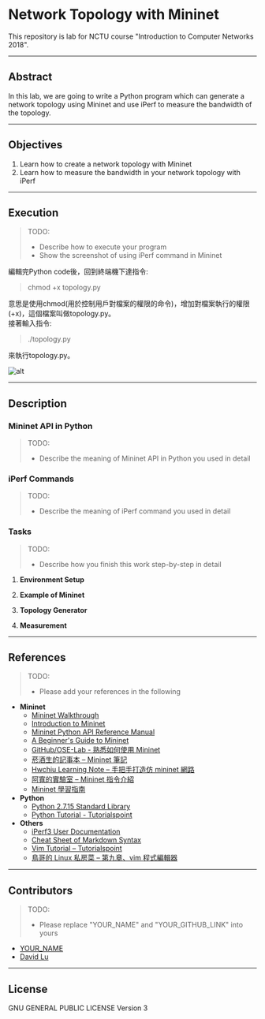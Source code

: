 # Network Topology with Mininet

This repository is lab for NCTU course "Introduction to Computer Networks 2018".

---
## Abstract

In this lab, we are going to write a Python program which can generate a network topology using Mininet and use iPerf to measure the bandwidth of the topology.

---
## Objectives

1. Learn how to create a network topology with Mininet
2. Learn how to measure the bandwidth in your network topology with iPerf

---
## Execution

> TODO: 
> * Describe how to execute your program
> * Show the screenshot of using iPerf command in Mininet  
   
編輯完Python code後，回到終端機下達指令: 
   
> chmod +x topology.py  
   
意思是使用chmod(用於控制用戶對檔案的權限的命令)，增加對檔案執行的權限(+x)，這個檔案叫做topology.py。  
接著輸入指令:
   
> ./topology.py  
   
來執行topology.py。 

![alt](https://screenshot.net/tw/3mxnmfw)

---
## Description

### Mininet API in Python

> TODO:
> * Describe the meaning of Mininet API in Python you used in detail

### iPerf Commands

> TODO:
> * Describe the meaning of iPerf command you used in detail

### Tasks

> TODO:
> * Describe how you finish this work step-by-step in detail

1. **Environment Setup**


2. **Example of Mininet**


3. **Topology Generator**


4. **Measurement**

---
## References

> TODO: 
> * Please add your references in the following

* **Mininet**
    * [Mininet Walkthrough](http://mininet.org/walkthrough/)
    * [Introduction to Mininet](https://github.com/mininet/mininet/wiki/Introduction-to-Mininet)
    * [Mininet Python API Reference Manual](http://mininet.org/api/annotated.html)
    * [A Beginner's Guide to Mininet](https://opensourceforu.com/2017/04/beginners-guide-mininet/)
    * [GitHub/OSE-Lab - 熟悉如何使用 Mininet](https://github.com/OSE-Lab/Learning-SDN/blob/master/Mininet/README.md)
    * [菸酒生的記事本 – Mininet 筆記](https://blog.laszlo.tw/?p=81)
    * [Hwchiu Learning Note – 手把手打造仿 mininet 網路](https://hwchiu.com/setup-mininet-like-environment.html)
    * [阿寬的實驗室 – Mininet 指令介紹](https://ting-kuan.blog/2017/11/09/%E3%80%90mininet%E6%8C%87%E4%BB%A4%E4%BB%8B%E7%B4%B9%E3%80%91/)
    * [Mininet 學習指南](https://www.sdnlab.com/11495.html)
* **Python**
    * [Python 2.7.15 Standard Library](https://docs.python.org/2/library/index.html)
    * [Python Tutorial - Tutorialspoint](https://www.tutorialspoint.com/python/)
* **Others**
    * [iPerf3 User Documentation](https://iperf.fr/iperf-doc.php#3doc)
    * [Cheat Sheet of Markdown Syntax](https://www.markdownguide.org/cheat-sheet)
    * [Vim Tutorial – Tutorialspoint](https://www.tutorialspoint.com/vim/index.htm)
    * [鳥哥的 Linux 私房菜 – 第九章、vim 程式編輯器](http://linux.vbird.org/linux_basic/0310vi.php)

---
## Contributors

> TODO:
> * Please replace "YOUR_NAME" and "YOUR_GITHUB_LINK" into yours

* [YOUR_NAME](YOUR_GITHUB_LINK)
* [David Lu](https://github.com/yungshenglu)

---
## License

GNU GENERAL PUBLIC LICENSE Version 3

